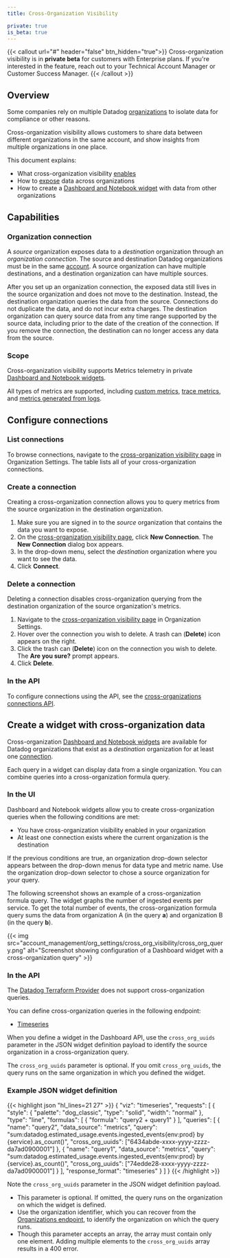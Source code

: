 ```yaml
---
title: Cross-Organization Visibility

private: true
is_beta: true
---
```


{{< callout url="#" header="false" btn_hidden="true">}}
  Cross-organization visibility is in <strong>private beta</strong> for customers with Enterprise plans. If you're interested in the feature, reach out to your Technical Account Manager or Customer Success Manager.
{{< /callout >}}


## Overview

Some companies rely on multiple Datadog [organizations][1]  to isolate data for compliance or other reasons.

Cross-organization visibility allows customers to share data between different organizations in the same account, and show insights from multiple organizations in one place.

This document explains:
- What cross-organization visibility [enables](#capabilities)
- How to [expose](#create-a-connection) data across organizations
- How to create a [Dashboard and Notebook widget](#create-a-widget-with-cross-organization-data) with data from other organizations

## Capabilities

### Organization connection

A _source_ organization exposes data to a _destination_ organization through an _organization connection_. The source and destination Datadog organizations must be in the same [account][1]. A source organization can have multiple destinations, and a destination organization can have multiple sources.

After you set up an organization connection, the exposed data still lives in the source organization and does not move to the destination. Instead, the destination organization queries the data from the source. Connections do not duplicate the data, and do not incur extra charges. The destination organization can query source data from any time range supported by the source data, including prior to the date of the creation of the connection. If you remove the connection, the destination can no longer access any data from the source.

### Scope

Cross-organization visibility supports Metrics telemetry in private [Dashboard and Notebook widgets][2].

All types of metrics are supported, including [custom metrics][3], [trace metrics][4], and [metrics generated from logs][5].

## Configure connections

### List connections

To browse connections, navigate to the [cross-organization visibility page][6] in Organization Settings. The table lists all of your cross-organization connections.

### Create a connection

Creating a cross-organization connection allows you to query metrics from the source organization in the destination organization.

1. Make sure you are signed in to the _source_ organization that contains the data you want to expose.
1. On the [cross-organization visibility page][6], click **New Connection**. The **New Connection** dialog box appears.
1. In the drop-down menu, select the _destination_ organization where you want to see the data.
1. Click **Connect**.

### Delete a connection

Deleting a connection disables cross-organization querying from the destination organization of the source organization's metrics.

1. Navigate to the [cross-organization visibility page][6] in Organization Settings.
1. Hover over the connection you wish to delete. A trash can (**Delete**) icon appears on the right.
1. Click the trash can (**Delete**) icon on the connection you wish to delete. The **Are you sure?** prompt appears.
1. Click **Delete**.

### In the API

To configure connections using the API, see the [cross-organizations connections API][7].

## Create a widget with cross-organization data

Cross-organization [Dashboard and Notebook widgets][2] are available for Datadog organizations that exist as a _destination_ organization for at least one [connection](#configure-connections).

Each query in a widget can display data from a single organization. You can combine queries into a cross-organization formula query.

### In the UI

Dashboard and Notebook widgets allow you to create cross-organization queries when the following conditions are met:

- You have cross-organization visibility enabled in your organization
- At least one connection exists where the current organization is the destination

If the previous conditions are true, an organization drop-down selector appears between the drop-down menus for data type and metric name. Use the organization drop-down selector to chose a source organization for your query.

The following screenshot shows an example of a cross-organization formula query. The widget graphs the number of ingested events per service. To get the total number of events, the cross-organization formula query sums the data from organization A (in the query **a**) and organization B (in the query **b**).

{{< img src="account_management/org_settings/cross_org_visibility/cross_org_query.png" alt="Screenshot showing configuration of a Dashboard widget with a cross-organization query" >}}

### In the API

<div class="alert alert-info">
The <a href="https://registry.terraform.io/providers/DataDog/datadog/latest/docs">Datadog Terraform Provider</a> does not support cross-organization queries.
</div>

You can define cross-organization queries in the following endpoint:
- [Timeseries][8]

When you define a widget in the Dashboard API, use the `cross_org_uuids` parameter in the JSON widget definition payload to identify the source organization in a cross-organization query.

The `cross_org_uuids` parameter is optional. If you omit `cross_org_uuids`, the query runs on the same organization in which you defined the widget.

### Example JSON widget definition

{{< highlight json "hl_lines=21 27" >}}
{
    "viz": "timeseries",
    "requests": [
        {
            "style": {
                "palette": "dog_classic",
                "type": "solid",
                "width": "normal"
            },
            "type": "line",
            "formulas": [
                {
                    "formula": "query2 + query1"
                }
            ],
            "queries": [
                {
                    "name": "query2",
                    "data_source": "metrics",
                    "query": "sum:datadog.estimated_usage.events.ingested_events{env:prod} by {service}.as_count()",
                    "cross_org_uuids": ["6434abde-xxxx-yyyy-zzzz-da7ad0900001"]
                },
                {
                    "name": "query1",
                    "data_source": "metrics",
                    "query": "sum:datadog.estimated_usage.events.ingested_events{env:prod} by {service}.as_count()",
                    "cross_org_uuids": ["74edde28-xxxx-yyyy-zzzz-da7ad0900001"]
                }
            ],
            "response_format": "timeseries"
        }
    ]
}
{{< /highlight >}}

Note the `cross_org_uuids` parameter in the JSON widget definition payload.
- This parameter is optional. If omitted, the query runs on the organization on which the widget is defined.
- Use the organization identifier, which you can recover from the [Organizations endpoint][9], to identify the organization on which the query runs.
- Though this parameter accepts an array, the array must contain only one element. Adding multiple elements to the `cross_org_uuids` array results in a 400 error.

[1]: /account_management/multi_organization/
[2]: /dashboards/widgets
[3]: /metrics/custom_metrics/#overview
[4]: /tracing/metrics/metrics_namespace/
[5]: /logs/log_configuration/logs_to_metrics/
[6]: https://app.datadoghq.com/organization-settings/cross-org-visibility
[7]: /account_management/org_settings/cross_org_visibility_api
[8]: /api/latest/metrics/#query-timeseries-data-across-multiple-products
[9]: /api/latest/organizations/#list-your-managed-organizations
